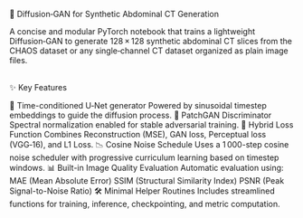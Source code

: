 🧠 Diffusion‑GAN for Synthetic Abdominal CT Generation

A concise and modular PyTorch notebook that trains a lightweight Diffusion‑GAN to generate 128 × 128 synthetic abdominal CT slices from the CHAOS dataset or any single‑channel CT dataset organized as plain image files.

<br/>
✨ Key Features

🎯 Time-conditioned U‑Net generator
Powered by sinusoidal timestep embeddings to guide the diffusion process.
🧩 PatchGAN Discriminator
Spectral normalization enabled for stable adversarial training.
🧠 Hybrid Loss Function
Combines Reconstruction (MSE), GAN loss, Perceptual loss (VGG‑16), and L1 Loss.
📉 Cosine Noise Schedule
Uses a 1 000-step cosine noise scheduler with progressive curriculum learning based on timestep windows.
📊 Built-in Image Quality Evaluation
Automatic evaluation using:
MAE (Mean Absolute Error)
SSIM (Structural Similarity Index)
PSNR (Peak Signal-to-Noise Ratio)
🛠️ Minimal Helper Routines
Includes streamlined functions for training, inference, checkpointing, and metric computation.
<br/>
